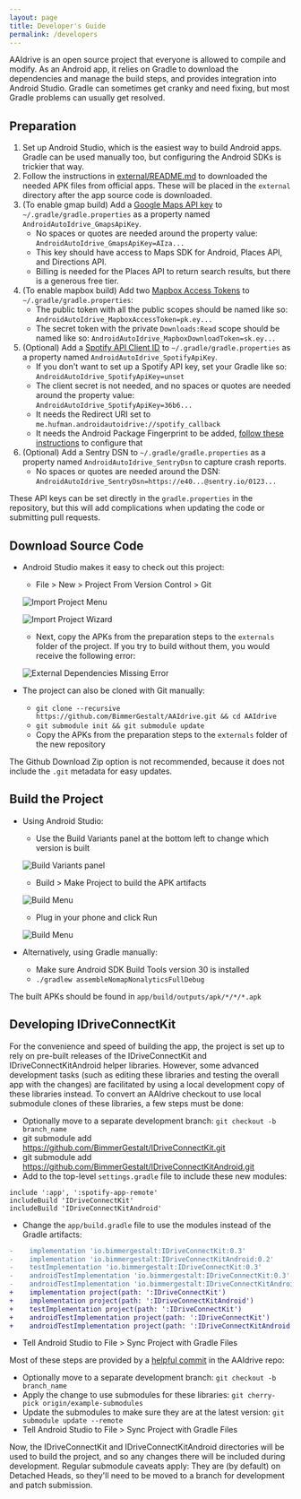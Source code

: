 ```yaml
---
layout: page
title: Developer's Guide
permalink: /developers
---
```


AAIdrive is an open source project that everyone is allowed to compile and modify.
As an Android app, it relies on Gradle to download the dependencies and manage the build steps, and provides integration into Android Studio.
Gradle can sometimes get cranky and need fixing, but most Gradle problems can usually get resolved.

## Preparation

1. Set up Android Studio, which is the easiest way to build Android apps. Gradle can be used manually too, but configuring the Android SDKs is trickier that way.
2. Follow the instructions in [external/README.md](https://github.com/BimmerGestalt/AAIdrive/tree/main/external) to downloaded the needed APK files from official apps. These will be placed in the `external` directory after the app source code is downloaded.
3. (To enable gmap build) Add a [Google Maps API key](https://developers.google.com/maps/documentation/android-sdk/signup) to `~/.gradle/gradle.properties` as a property named `AndroidAutoIdrive_GmapsApiKey`.
    - No spaces or quotes are needed around the property value: `AndroidAutoIdrive_GmapsApiKey=AIza...`
    - This key should have access to Maps SDK for Android, Places API, and Directions API.
    - Billing is needed for the Places API to return search results, but there is a generous free tier.
4. (To enable mapbox build) Add two [Mapbox Access Tokens](https://docs.mapbox.com/android/maps/guides/install/#configure-credentials) to `~/.gradle/gradle.properties`:
    - The public token with all the public scopes should be named like so: `AndroidAutoIdrive_MapboxAccessToken=pk.ey...`
    - The secret token with the private `Downloads:Read` scope should be named like so: `AndroidAutoIdrive_MapboxDownloadToken=sk.ey...`
5. (Optional) Add a [Spotify API Client ID](https://developer.spotify.com/dashboard/) to `~/.gradle/gradle.properties` as a property named `AndroidAutoIdrive_SpotifyApiKey`.
    - If you don't want to set up a Spotify API key, set your Gradle like so: `AndroidAutoIdrive_SpotifyApiKey=unset`
    - The client secret is not needed, and no spaces or quotes are needed around the property value: `AndroidAutoIdrive_SpotifyApiKey=36b6...`
    - It needs the Redirect URI set to `me.hufman.androidautoidrive://spotify_callback`
    - It needs the Android Package Fingerprint to be added, [follow these instructions](https://developer.spotify.com/documentation/android/tutorials/application-fingerprints) to configure that
6. (Optional) Add a Sentry DSN to `~/.gradle/gradle.properties` as a property named `AndroidAutoIdrive_SentryDsn` to capture crash reports.
    - No spaces or quotes are needed around the DSN: `AndroidAutoIdrive_SentryDsn=https://e40...@sentry.io/0123...`

These API keys can be set directly in the `gradle.properties` in the repository, but this will add complications when updating the code or submitting pull requests.

## Download Source Code

  - Android Studio makes it easy to check out this project:
    - File > New > Project From Version Control > Git

    ![Import Project Menu](images/developer-importproject.png)

    ![Import Project Wizard](images/developer-repourl.png)

    - Next, copy the APKs from the preparation steps to the `externals` folder of the project. If you try to build without them, you would receive the following error:

    ![External Dependencies Missing Error](images/developer-externalmissing.png)

  - The project can also be cloned with Git manually:
    - `git clone --recursive https://github.com/BimmerGestalt/AAIdrive.git && cd AAIdrive`
    - `git submodule init && git submodule update`
    - Copy the APKs from the preparation steps to the `externals` folder of the new repository

The Github Download Zip option is not recommended, because it does not include the `.git` metadata for easy updates.

## Build the Project
  - Using Android Studio:
    - Use the Build Variants panel at the bottom left to change which version is built

    ![Build Variants panel](images/developer-variants.png)

    - Build > Make Project to build the APK artifacts

    ![Build Menu](images/developer-buildmenu.png)

    - Plug in your phone and click Run

    ![Build Menu](images/developer-runmenu.png)

  - Alternatively, using Gradle manually:
    - Make sure Android SDK Build Tools version 30 is installed
    - `./gradlew assembleNomapNonalyticsFullDebug`
    
The built APKs should be found in `app/build/outputs/apk/*/*/*.apk`

## Developing IDriveConnectKit

For the convenience and speed of building the app, the project is set up to rely on pre-built releases of the IDriveConnectKit and IDriveConnectKitAndroid helper libraries.
However, some advanced development tasks (such as editing these libraries and testing the overall app with the changes) are facilitated by using a local development copy of these libraries instead.
To convert an AAIdrive checkout to use local submodule clones of these libraries, a few steps must be done:

  - Optionally move to a separate development branch: `git checkout -b branch_name`
  - git submodule add https://github.com/BimmerGestalt/IDriveConnectKit.git
  - git submodule add https://github.com/BimmerGestalt/IDriveConnectKitAndroid.git
  - Add to the top-level `settings.gradle` file to include these new modules:

```
include ':app', ':spotify-app-remote'
includeBuild 'IDriveConnectKit'
includeBuild 'IDriveConnectKitAndroid'
```

  - Change the `app/build.gradle` file to use the modules instead of the Gradle artifacts:

```diff
-    implementation 'io.bimmergestalt:IDriveConnectKit:0.3'
-    implementation 'io.bimmergestalt:IDriveConnectKitAndroid:0.2'
-    testImplementation 'io.bimmergestalt:IDriveConnectKit:0.3'
-    androidTestImplementation 'io.bimmergestalt:IDriveConnectKit:0.3'
-    androidTestImplementation 'io.bimmergestalt:IDriveConnectKitAndroid:0.2'
+    implementation project(path: ':IDriveConnectKit')
+    implementation project(path: ':IDriveConnectKitAndroid')
+    testImplementation project(path: ':IDriveConnectKit')
+    androidTestImplementation project(path: ':IDriveConnectKit')
+    androidTestImplementation project(path: ':IDriveConnectKitAndroid')
```

  - Tell Android Studio to File > Sync Project with Gradle Files

Most of these steps are provided by a [helpful commit](https://github.com/BimmerGestalt/AAIdrive/commit/example-submodules) in the AAIdrive repo:

  - Optionally move to a separate development branch: `git checkout -b branch_name`
  - Apply the change to use submodules for these libraries:
    `git cherry-pick origin/example-submodules`
  - Update the submodules to make sure they are at the latest version:
    `git submodule update --remote`
  - Tell Android Studio to File > Sync Project with Gradle Files

Now, the IDriveConnectKit and IDriveConnectKitAndroid directories will be used to build the project, and so any changes there will be included during development.
Regular submodule caveats apply: They are (by default) on Detached Heads, so they'll need to be moved to a branch for development and patch submission.
